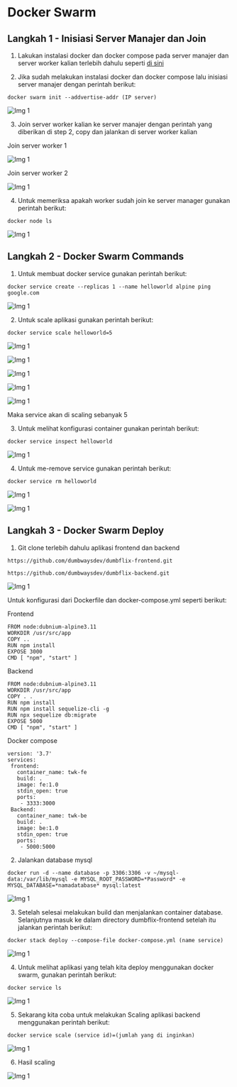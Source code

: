# Docker Swarm

## Langkah 1 - Inisiasi Server Manajer dan Join

1. Lakukan instalasi docker dan docker compose pada server manajer dan server worker kalian terlebih dahulu seperti [di sini](https://github.com/twkakbar/pelatihan/blob/main/week%203/day%201%20-%20Docker%20and%20deploy/setup-docker-frontend-backend.md)

2. Jika sudah melakukan instalasi docker dan docker compose lalu inisiasi server manajer dengan perintah berikut:

```
docker swarm init --addvertise-addr (IP server)
```

![Img 1](assets/1.png)

3. Join server worker kalian ke server manajer dengan perintah yang diberikan di step 2, copy dan jalankan di server worker kalian

Join server worker 1

![Img 1](assets/2.png)

Join server worker 2

![Img 1](assets/3.png)

4. Untuk memeriksa apakah worker sudah join ke server manager gunakan perintah berikut:

```
docker node ls
```

![Img 1](assets/4.png)

## Langkah 2 - Docker Swarm Commands

1. Untuk membuat docker service gunakan perintah berikut:

```
docker service create --replicas 1 --name helloworld alpine ping google.com
```

![Img 1](assets/5.png)

2. Untuk scale aplikasi gunakan perintah berikut:

```
docker service scale helloworld=5
```

![Img 1](assets/6.png)

![Img 1](assets/7.png)

![Img 1](assets/8.png)

![Img 1](assets/9.png)

![Img 1](assets/10.png)

Maka service akan di scaling sebanyak 5

3. Untuk melihat konfigurasi container gunakan perintah berikut:

```
docker service inspect helloworld
```

![Img 1](assets/11.png)

4. Untuk me-remove service gunakan perintah berikut:

```
docker service rm helloworld
```

![Img 1](assets/12.png)

![Img 1](assets/13.png)

## Langkah 3 - Docker Swarm Deploy

1. Git clone terlebih dahulu aplikasi frontend dan backend

```
https://github.com/dumbwaysdev/dumbflix-frontend.git
```

```
https://github.com/dumbwaysdev/dumbflix-backend.git
```

![Img 1](assets/14.png)

Untuk konfigurasi dari Dockerfile dan docker-compose.yml seperti berikut:

Frontend

```
FROM node:dubnium-alpine3.11
WORKDIR /usr/src/app
COPY ..
RUN npm install
EXPOSE 3000
CMD [ "npm", "start" ]
```

Backend

```
FROM node:dubnium-alpine3.11
WORKDIR /usr/src/app
COPY . .
RUN npm install
RUN npm install sequelize-cli -g
RUN npx sequelize db:migrate
EXPOSE 5000
CMD [ "npm", "start" ]
```

Docker compose

```
version: '3.7'
services: 
 frontend:
   container_name: twk-fe
   build: .
   image: fe:1.0
   stdin_open: true
   ports:
    - 3333:3000
 Backend:
   container_name: twk-be
   build: .
   image: be:1.0
   stdin_open: true
   ports:
    - 5000:5000
```

2. Jalankan database mysql

```
docker run -d --name database -p 3306:3306 -v ~/mysql-data:/var/lib/mysql -e MYSQL_ROOT_PASSWORD=*Password* -e MYSQL_DATABASE=*namadatabase* mysql:latest
```

![Img 1](assets/15.png)

3. Setelah selesai melakukan build dan menjalankan container database. Selanjutnya masuk ke dalam directory dumbflix-frontend setelah itu jalankan perintah berikut:

```
docker stack deploy --compose-file docker-compose.yml (name service)
```

![Img 1](assets/16png)

4. Untuk melihat aplikasi yang telah kita deploy menggunakan docker swarm, gunakan perintah berikut:

```
docker service ls
```

![Img 1](assets/17png)

5. Sekarang kita coba untuk melakukan Scaling aplikasi backend menggunakan perintah berikut:

```
docker service scale (service id)=(jumlah yang di inginkan)
```

![Img 1](assets/18ng)

6. Hasil scaling

![Img 1](assets/17.png)
